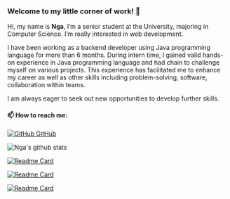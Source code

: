 ### Welcome to my little corner of work! 👋

Hi, my name is **Nga**, I’m a senior student at the University, majoring in Computer Science. I’m really interested in web development.

I have been working as a backend developer using Java programming language for more than 6 months. During intern time, I gained valid hands-on experience in Java programming language and had chain to challenge myself on various projects. This experience has facilitated me to enhance my career as well as other skills including problem-solving, software, collaboration within teams.

I am always eager to seek out new opportunities to develop further skills.

<!-- If you have any questions or would like to connect, please feel free to reach out to me at ngachann02@gmail.com. I am excited about potential collaborations and personal growth opportunities! -->

#### 📫 How to reach me: 

[![GitHub](https://i.stack.imgur.com/tskMh.png) GitHub](https://github.com/Abilene-may)

![Nga's github stats](https://github-readme-stats.vercel.app/api?username=Abilene-may&show_icons=true&theme=tokyonight)

[![Readme Card](https://github-readme-stats-git-masterrstaa-rickstaa.vercel.app/api/top-langs/?username=Abilene-may&repo=IELTS-Essay-Scoring&theme=merko)](https://github.com/Abilene-may/supermarket-management)

[![Readme Card](https://github-readme-stats.vercel.app/api/pin/?username=Abilene-may&repo=family-tree&theme=cobalt)](https://github.com/Abilene-may/family-tree)

[![Readme Card](https://github-readme-stats.vercel.app/api/pin/?username=Abilene-may&repo=supermarket-management&theme=cobalt)](https://github.com/Abilene-may/supermarket-management)


<!--
**Abilene-may/Abilene-may** is a ✨ _special_ ✨ repository because its `README.md` (this file) appears on your GitHub profile.

Here are some ideas to get you started:

- 🔭 I’m currently working on ...
- 🌱 I’m currently learning ...
- 👯 I’m looking to collaborate on ...
- 🤔 I’m looking for help with ...
- 💬 Ask me about ...
- 📫 How to reach me: ...
- 😄 Pronouns: ...
- ⚡ Fun fact: ...
-->

